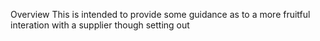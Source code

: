 
Overview
This is intended to provide some guidance as to a more fruitful interation with a supplier though setting out 
